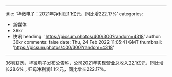 
---
title: '华微电子：2021年净利润1.1亿元，同比增222.17%'
categories: 
 - 新媒体
 - 36kr
 - 快讯
headimg: 'https://picsum.photos/400/300?random=4318'
author: 36kr
comments: false
date: Thu, 24 Feb 2022 11:05:41 GMT
thumbnail: 'https://picsum.photos/400/300?random=4318'
---

<div>   
36氪获悉，华微电子发布公告称，公司2021年实现营业总收入22.1亿元，同比增长28.6%；归母净利润1.1亿元，同比增长222.17%。  
</div>
            